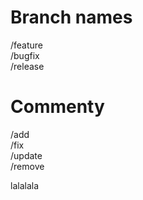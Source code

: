 # Branch names
/feature  
/bugfix  
/release  

# Commenty
/add  
/fix  
/update  
/remove  


lalalala